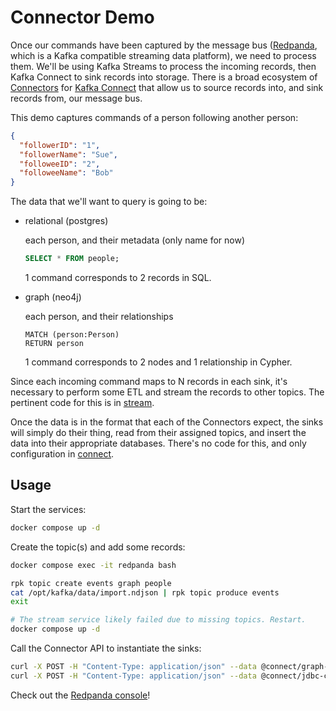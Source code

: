 # Connector Demo

Once our commands have been captured by the message bus ([Redpanda](https://redpanda.com/), which is a Kafka compatible streaming data platform), we need to process them. We'll be using Kafka Streams to process the incoming records, then Kafka Connect to sink records into storage. There is a broad ecosystem of [Connectors](https://docs.confluent.io/platform/current/connect/kafka_connectors.html) for [Kafka Connect](https://docs.confluent.io/platform/current/connect/index.html) that allow us to source records into, and sink records from, our message bus.

This demo captures commands of a person following another person:

```json
{
  "followerID": "1",
  "followerName": "Sue",
  "followeeID": "2",
  "followeeName": "Bob"
}
```

The data that we'll want to query is going to be:

- relational (postgres)

  each person, and their metadata (only name for now)

  ```sql
  SELECT * FROM people;
  ```

  1 command corresponds to 2 records in SQL.

- graph (neo4j)

  each person, and their relationships

  ```cql
  MATCH (person:Person)
  RETURN person
  ```

  1 command corresponds to 2 nodes and 1 relationship in Cypher.

Since each incoming command maps to N records in each sink, it's necessary to perform some ETL and stream the records to other topics. The pertinent code for this is in [stream](./stream).

Once the data is in the format that each of the Connectors expect, the sinks will simply do their thing, read from their assigned topics, and insert the data into their appropriate databases. There's no code for this, and only configuration in [connect](./connect).

## Usage

Start the services:

```sh
docker compose up -d
```

Create the topic(s) and add some records:

```sh
docker compose exec -it redpanda bash

rpk topic create events graph people
cat /opt/kafka/data/import.ndjson | rpk topic produce events
exit

# The stream service likely failed due to missing topics. Restart.
docker compose up -d
```

Call the Connector API to instantiate the sinks:

```sh
curl -X POST -H "Content-Type: application/json" --data @connect/graph-connector.json http://localhost:8083/connectors
curl -X POST -H "Content-Type: application/json" --data @connect/jdbc-connector.json http://localhost:8083/connectors
```

Check out the [Redpanda console](http://localhost:8080/)!
